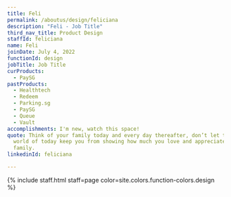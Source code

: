 ```yaml
---
title: Feli
permalink: /aboutus/design/feliciana
description: "Feli - Job Title"
third_nav_title: Product Design
staffId: feliciana
name: Feli
joinDate: July 4, 2022
functionId: design
jobTitle: Job Title
curProducts:
  - PaySG
pastProducts:
  - Healthtech
  - Redeem
  - Parking.sg
  - PaySG
  - Queue
  - Vault
accomplishments: I'm new, watch this space!
quote: Think of your family today and every day thereafter, don’t let the busy
  world of today keep you from showing how much you love and appreciate your
  family.
linkedinId: feliciana

---
```


{% include staff.html staff=page color=site.colors.function-colors.design %}
